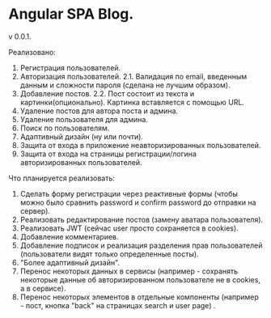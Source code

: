<h1>Angular SPA Blog.</h1>


v 0.0.1.

Реализовано: 
1. Регистрация пользователей.
2. Авторизация пользователей.
    2.1. Валидация по email, введенным данным и сложности пароля (сделана не лучшим образом).
3. Добавление постов.
    2.2. Пост состоит из текста и картинки(опционально). Картинка вставляется с помощью URL.
4. Удаление постов для автора поста и админа.
5. Удаление пользователя для админа.
6. Поиск по пользователям.
7. Адаптивный дизайн (ну или почти).
8. Защита от входа в приложение неавторизированных пользователей.
9. Защита от входа на страницы регистрации/логина авторизированных пользователей.

Что планируется реализовать:
1. Сделать форму регистрации через реактивные формы (чтобы можно было сравнить password и confirm password до отправки на сервер).
2. Реализовать редактирование постов (замену аватара пользователя).
3. Реализовать JWT (сейчас user просто сохраняется в cookies).
4. Добавление комментариев.
5. Добавление подписок и реализация разделения прав пользователей (пользователи видят только определенные посты).
6. "Более адаптивный дизайн".
7. Перенос некоторых данных в сервисы (например - сохранять некоторые данные об авторизированном пользователе не в cookies, а в сервисе).
8. Перенос некоторых элементов в отдельные компоненты (например - пост, кнопка "back" на страницах search и user page) . 
